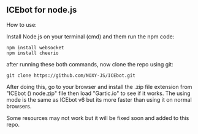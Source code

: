 ## ICEbot for node.js

How to use:

Install Node.js on your terminal (cmd) and them run the npm code:
```
npm install websocket
npm install cheerio
```

after running these both commands, now clone the repo using
git:
```
git clone https://github.com/NOXY-JS/ICEbot.git
```
After doing this, go to your browser and install the .zip file extension from "ICEbot () node.zip" file
then load "Gartic.io" to see if it works.
The using mode is the same as ICEbot v6 but its more faster than using it on normal browsers.

Some resources may not work but it will be fixed soon and added to this repo.
